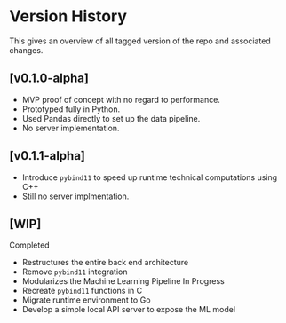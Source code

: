 # Version History

This gives an overview of all tagged version of the repo and associated changes.

## [v0.1.0-alpha]
- MVP proof of concept with no regard to performance.
- Prototyped fully in Python.
- Used Pandas directly to set up the data pipeline.
- No server implementation.

## [v0.1.1-alpha] 
- Introduce `pybind11` to speed up runtime technical computations using C++
- Still no server implmentation.

## [WIP]
Completed<br>
- Restructures the entire back end architecture
- Remove `pybind11` integration
- Modularizes the Machine Learning Pipeline
In Progress<br>
- Recreate `pybind11` functions in C
- Migrate runtime environment to Go
- Develop a simple local API server to expose the ML model

